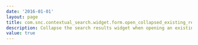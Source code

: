 ```yaml
---
date: '2016-01-01'
layout: page
title: com.snc.contextual_search.widget.form.open_collapsed_existing_records
description: Collapse the search results widget when opening an existing record in a form
value: true 
---
```

